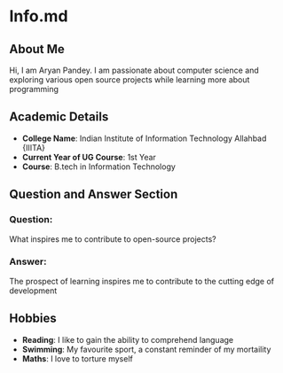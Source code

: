 # Info.md

## About Me
Hi, I am Aryan Pandey. I am passionate about computer science and exploring various open source projects while learning more about programming
##  Academic Details
- **College Name**: Indian Institute of Information Technology Allahbad {IIITA}
- **Current Year of UG Course**: 1st Year  
- **Course**: B.tech in Information Technology

## Question and Answer Section
### Question:
What inspires me to contribute to open-source projects?
### Answer:
The prospect of learning inspires me to contribute to the cutting edge of development

## Hobbies
- **Reading**: I like to gain the ability to comprehend language
- **Swimming**: My favourite sport, a constant reminder of my mortaility 
- **Maths**: I love to torture myself
